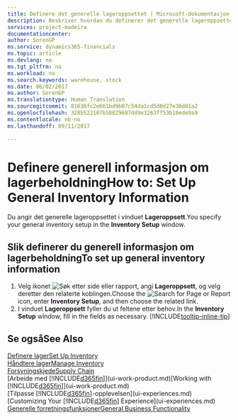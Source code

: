 ```yaml
---
title: Definere det generelle lageroppsettet | Microsoft-dokumentasjon
description: Beskriver hvordan du definerer det generelle lageroppsettet, for eksempel nummerserier og lokasjoner, slik at du for eksempel kan administrere lageret og varene.
services: project-madeira
documentationcenter: 
author: SorenGP
ms.service: dynamics365-financials
ms.topic: article
ms.devlang: na
ms.tgt_pltfrm: na
ms.workload: na
ms.search.keywords: warehouse, stock
ms.date: 06/02/2017
ms.author: SorenGP
ms.translationtype: Human Translation
ms.sourcegitcommit: 81636fc2e661bd9b07c54da1cd5d0d27e30d01a2
ms.openlocfilehash: 328b522107b58029687dd9e3263ff53b10ede9a9
ms.contentlocale: nb-no
ms.lasthandoff: 09/11/2017

---
```

# <a name="how-to-set-up-general-inventory-information"></a><span data-ttu-id="3ce3b-103">Definere generell informasjon om lagerbeholdning</span><span class="sxs-lookup"><span data-stu-id="3ce3b-103">How to: Set Up General Inventory Information</span></span>
<span data-ttu-id="3ce3b-104">Du angir det generelle lageroppsettet i vinduet **Lageroppsett**.</span><span class="sxs-lookup"><span data-stu-id="3ce3b-104">You specify your general inventory setup in the **Inventory Setup** window.</span></span>

## <a name="to-set-up-general-inventory-information"></a><span data-ttu-id="3ce3b-105">Slik definerer du generell informasjon om lagerbeholdning</span><span class="sxs-lookup"><span data-stu-id="3ce3b-105">To set up general inventory information</span></span>
1. <span data-ttu-id="3ce3b-106">Velg ikonet ![Søk etter side eller rapport](media/ui-search/search_small.png "Ikonet Søk etter side eller rapport"), angi **Lageroppsett**, og velg deretter den relaterte koblingen.</span><span class="sxs-lookup"><span data-stu-id="3ce3b-106">Choose the ![Search for Page or Report](media/ui-search/search_small.png "Search for Page or Report icon") icon, enter **Inventory Setup**, and then choose the related link.</span></span>
2. <span data-ttu-id="3ce3b-107">I vinduet **Lageroppsett** fyller du ut feltene etter behov.</span><span class="sxs-lookup"><span data-stu-id="3ce3b-107">In the **Inventory Setup** window, fill in the fields as necessary.</span></span> [!INCLUDE[tooltip-inline-tip](includes/tooltip-inline-tip_md.md)]

## <a name="see-also"></a><span data-ttu-id="3ce3b-108">Se også</span><span class="sxs-lookup"><span data-stu-id="3ce3b-108">See Also</span></span>
[<span data-ttu-id="3ce3b-109">Definere lager</span><span class="sxs-lookup"><span data-stu-id="3ce3b-109">Set Up Inventory</span></span>](inventory-setup-inventory.md)  
[<span data-ttu-id="3ce3b-110">Håndtere lager</span><span class="sxs-lookup"><span data-stu-id="3ce3b-110">Manage Inventory</span></span>](inventory-manage-inventory.md)  
[<span data-ttu-id="3ce3b-111">Forsyningskjede</span><span class="sxs-lookup"><span data-stu-id="3ce3b-111">Supply Chain</span></span>](madeira-supply-chain.md)  
<span data-ttu-id="3ce3b-112">[Arbeide med [!INCLUDE[d365fin](includes/d365fin_md.md)]](ui-work-product.md)</span><span class="sxs-lookup"><span data-stu-id="3ce3b-112">[Working with [!INCLUDE[d365fin](includes/d365fin_md.md)]](ui-work-product.md)</span></span>  
<span data-ttu-id="3ce3b-113">[Tilpasse [!INCLUDE[d365fin](includes/d365fin_md.md)]-opplevelsen](ui-experiences.md)</span><span class="sxs-lookup"><span data-stu-id="3ce3b-113">[Customizing Your [!INCLUDE[d365fin](includes/d365fin_md.md)] Experience](ui-experiences.md)</span></span>  
[<span data-ttu-id="3ce3b-114">Generelle forretningsfunksjoner</span><span class="sxs-lookup"><span data-stu-id="3ce3b-114">General Business Functionality</span></span>](ui-across-business-areas.md)

